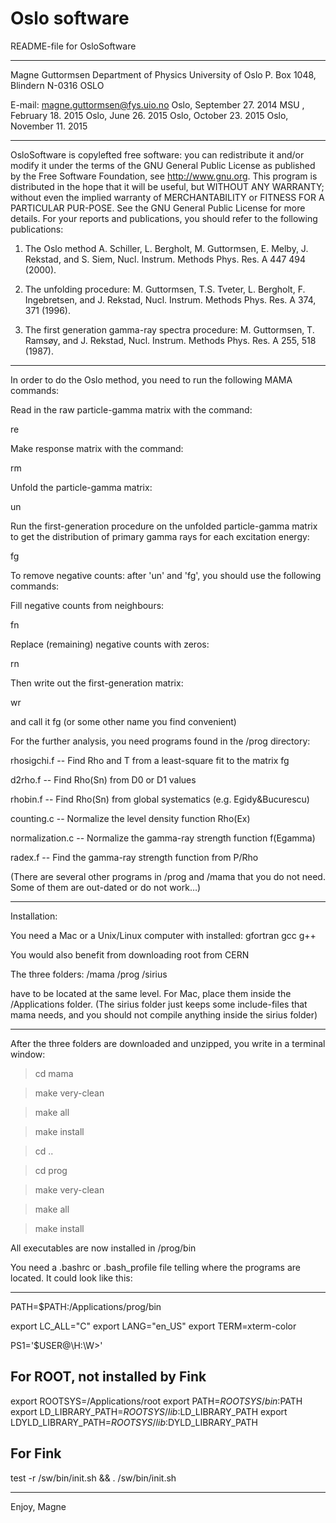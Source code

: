 # Oslo software


README-file for OsloSoftware

*****************************************************************************

Magne Guttormsen
Department of Physics 
University of Oslo
P. Box 1048, Blindern
N-0316 OSLO

E-mail: magne.guttormsen@fys.uio.no                  Oslo, September 27. 2014
                                                     MSU , February  18. 2015
                                                     Oslo, June      26. 2015
                                                     Oslo, October   23. 2015
                                                     Oslo, November  11. 2015
*****************************************************************************

OsloSoftware is copylefted free software: you can redistribute it and/or 
modify it under the terms of the GNU General Public License as published by 
the Free Software Foundation, see http://www.gnu.org.
This program is distributed in the hope that it will be useful, 
but WITHOUT ANY WARRANTY; without even the implied warranty of 
MERCHANTABILITY or FITNESS FOR A PARTICULAR PUR-POSE. 
See the GNU General Public License for more details. 
For your reports and publications, 
you should refer to the following publications:

1. The Oslo method
A. Schiller, L. Bergholt, M. Guttormsen, E. Melby, J. Rekstad,
and S. Siem, Nucl. Instrum. Methods Phys. Res. A 447 494 (2000).

2. The unfolding procedure:
M. Guttormsen, T.S. Tveter, L. Bergholt, F. Ingebretsen, and
J. Rekstad, Nucl. Instrum. Methods Phys. Res. A 374, 371 (1996).

3. The first generation gamma-ray spectra procedure:
M. Guttormsen, T. Ramsøy, and J. Rekstad, 
Nucl. Instrum. Methods Phys. Res. A 255, 518 (1987).

*****************************************************************************

In order to do the Oslo method, you need to run the following MAMA commands:

Read in the raw particle-gamma matrix with the command:

re 

Make response matrix with the command:

rm 

Unfold the particle-gamma matrix:

un 

Run the first-generation procedure on the unfolded particle-gamma matrix
to get the distribution of primary gamma rays for each excitation energy:

fg 

To remove negative counts:
after 'un' and 'fg', you should use the following commands:

Fill negative counts from neighbours:

fn 

Replace (remaining) negative counts with zeros:

rn 

Then write out the first-generation matrix:

wr 

and call it fg (or some other name you find convenient)

For the further analysis, you need programs found in the /prog directory:

rhosigchi.f 	-- Find Rho and T from a least-square fit to the matrix fg

d2rho.f     	-- Find Rho(Sn) from D0 or D1 values

rhobin.f    	-- Find Rho(Sn) from global systematics (e.g. Egidy&Bucurescu)

counting.c  	-- Normalize the level density function Rho(Ex)

normalization.c -- Normalize the gamma-ray strength function f(Egamma)

radex.f		-- Find the gamma-ray strength function from P/Rho

(There are several other programs in /prog and /mama that you do not need.
Some of them are out-dated or do not work…)

*****************************************************************************

Installation:

You need a Mac or a Unix/Linux computer with installed:
gfortran
gcc
g++

You would also benefit from downloading root from CERN

The three folders:
/mama
/prog
/sirius

have to be located at the same level. For Mac, place them
inside the /Applications folder.
(The sirius folder just keeps some include-files that mama needs,
and you should not compile anything inside the sirius folder)

*****************************************************************************

After the three folders are downloaded and unzipped, 
you write in a terminal window:

> cd mama

> make very-clean

> make all

> make install



> cd ..

> cd prog

> make very-clean

> make all

> make install


All executables are now installed in /prog/bin

You need a .bashrc or .bash_profile file telling where the programs are located. 
It could look like this:

*****************************************************************************

PATH=$PATH:/Applications/prog/bin

export LC_ALL="C"
export LANG="en_US"
export TERM=xterm-color

PS1='$USER@\H:\W>'

## For ROOT, not installed by Fink
export ROOTSYS=/Applications/root
export PATH=$ROOTSYS/bin:$PATH
export LD_LIBRARY_PATH=$ROOTSYS/lib:$LD_LIBRARY_PATH
export LDYLD_LIBRARY_PATH=$ROOTSYS/lib:$DYLD_LIBRARY_PATH

## For Fink
test -r /sw/bin/init.sh && . /sw/bin/init.sh

*****************************************************************************

Enjoy, Magne

